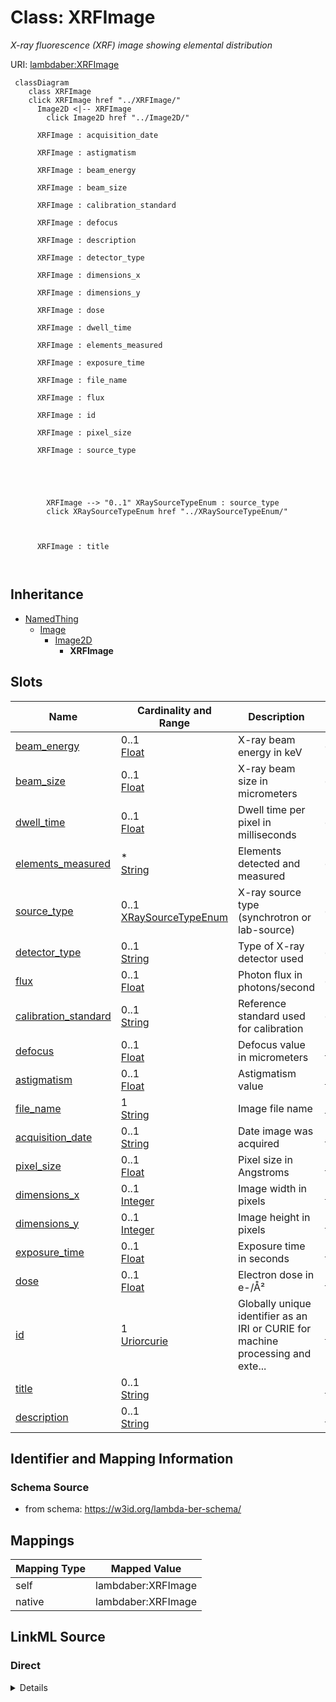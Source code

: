 

# Class: XRFImage 


_X-ray fluorescence (XRF) image showing elemental distribution_





URI: [lambdaber:XRFImage](https://w3id.org/lambda-ber-schema/XRFImage)





```mermaid
 classDiagram
    class XRFImage
    click XRFImage href "../XRFImage/"
      Image2D <|-- XRFImage
        click Image2D href "../Image2D/"
      
      XRFImage : acquisition_date
        
      XRFImage : astigmatism
        
      XRFImage : beam_energy
        
      XRFImage : beam_size
        
      XRFImage : calibration_standard
        
      XRFImage : defocus
        
      XRFImage : description
        
      XRFImage : detector_type
        
      XRFImage : dimensions_x
        
      XRFImage : dimensions_y
        
      XRFImage : dose
        
      XRFImage : dwell_time
        
      XRFImage : elements_measured
        
      XRFImage : exposure_time
        
      XRFImage : file_name
        
      XRFImage : flux
        
      XRFImage : id
        
      XRFImage : pixel_size
        
      XRFImage : source_type
        
          
    
        
        
        XRFImage --> "0..1" XRaySourceTypeEnum : source_type
        click XRaySourceTypeEnum href "../XRaySourceTypeEnum/"
    

        
      XRFImage : title
        
      
```





## Inheritance
* [NamedThing](NamedThing.md)
    * [Image](Image.md)
        * [Image2D](Image2D.md)
            * **XRFImage**



## Slots

| Name | Cardinality and Range | Description | Inheritance |
| ---  | --- | --- | --- |
| [beam_energy](beam_energy.md) | 0..1 <br/> [Float](Float.md) | X-ray beam energy in keV | direct |
| [beam_size](beam_size.md) | 0..1 <br/> [Float](Float.md) | X-ray beam size in micrometers | direct |
| [dwell_time](dwell_time.md) | 0..1 <br/> [Float](Float.md) | Dwell time per pixel in milliseconds | direct |
| [elements_measured](elements_measured.md) | * <br/> [String](String.md) | Elements detected and measured | direct |
| [source_type](source_type.md) | 0..1 <br/> [XRaySourceTypeEnum](XRaySourceTypeEnum.md) | X-ray source type (synchrotron or lab-source) | direct |
| [detector_type](detector_type.md) | 0..1 <br/> [String](String.md) | Type of X-ray detector used | direct |
| [flux](flux.md) | 0..1 <br/> [Float](Float.md) | Photon flux in photons/second | direct |
| [calibration_standard](calibration_standard.md) | 0..1 <br/> [String](String.md) | Reference standard used for calibration | direct |
| [defocus](defocus.md) | 0..1 <br/> [Float](Float.md) | Defocus value in micrometers | [Image2D](Image2D.md) |
| [astigmatism](astigmatism.md) | 0..1 <br/> [Float](Float.md) | Astigmatism value | [Image2D](Image2D.md) |
| [file_name](file_name.md) | 1 <br/> [String](String.md) | Image file name | [Image](Image.md) |
| [acquisition_date](acquisition_date.md) | 0..1 <br/> [String](String.md) | Date image was acquired | [Image](Image.md) |
| [pixel_size](pixel_size.md) | 0..1 <br/> [Float](Float.md) | Pixel size in Angstroms | [Image](Image.md) |
| [dimensions_x](dimensions_x.md) | 0..1 <br/> [Integer](Integer.md) | Image width in pixels | [Image](Image.md) |
| [dimensions_y](dimensions_y.md) | 0..1 <br/> [Integer](Integer.md) | Image height in pixels | [Image](Image.md) |
| [exposure_time](exposure_time.md) | 0..1 <br/> [Float](Float.md) | Exposure time in seconds | [Image](Image.md) |
| [dose](dose.md) | 0..1 <br/> [Float](Float.md) | Electron dose in e-/Å² | [Image](Image.md) |
| [id](id.md) | 1 <br/> [Uriorcurie](Uriorcurie.md) | Globally unique identifier as an IRI or CURIE for machine processing and exte... | [NamedThing](NamedThing.md) |
| [title](title.md) | 0..1 <br/> [String](String.md) |  | [NamedThing](NamedThing.md) |
| [description](description.md) | 0..1 <br/> [String](String.md) |  | [NamedThing](NamedThing.md) |










## Identifier and Mapping Information






### Schema Source


* from schema: https://w3id.org/lambda-ber-schema/




## Mappings

| Mapping Type | Mapped Value |
| ---  | ---  |
| self | lambdaber:XRFImage |
| native | lambdaber:XRFImage |






## LinkML Source

<!-- TODO: investigate https://stackoverflow.com/questions/37606292/how-to-create-tabbed-code-blocks-in-mkdocs-or-sphinx -->

### Direct

<details>
```yaml
name: XRFImage
description: X-ray fluorescence (XRF) image showing elemental distribution
from_schema: https://w3id.org/lambda-ber-schema/
is_a: Image2D
attributes:
  beam_energy:
    name: beam_energy
    description: X-ray beam energy in keV
    from_schema: https://w3id.org/lambda-ber-schema/
    rank: 1000
    domain_of:
    - XRFImage
    - ExperimentalConditions
    range: float
  beam_size:
    name: beam_size
    description: X-ray beam size in micrometers
    from_schema: https://w3id.org/lambda-ber-schema/
    rank: 1000
    domain_of:
    - XRFImage
    range: float
  dwell_time:
    name: dwell_time
    description: Dwell time per pixel in milliseconds
    from_schema: https://w3id.org/lambda-ber-schema/
    rank: 1000
    domain_of:
    - XRFImage
    range: float
  elements_measured:
    name: elements_measured
    description: Elements detected and measured
    from_schema: https://w3id.org/lambda-ber-schema/
    rank: 1000
    domain_of:
    - XRFImage
    range: string
    multivalued: true
  source_type:
    name: source_type
    description: X-ray source type (synchrotron or lab-source)
    from_schema: https://w3id.org/lambda-ber-schema/
    domain_of:
    - XRayInstrument
    - XRFImage
    range: XRaySourceTypeEnum
  detector_type:
    name: detector_type
    description: Type of X-ray detector used
    from_schema: https://w3id.org/lambda-ber-schema/
    domain_of:
    - CryoEMInstrument
    - XRFImage
    range: string
  flux:
    name: flux
    description: Photon flux in photons/second
    from_schema: https://w3id.org/lambda-ber-schema/
    rank: 1000
    domain_of:
    - XRFImage
    range: float
  calibration_standard:
    name: calibration_standard
    description: Reference standard used for calibration
    from_schema: https://w3id.org/lambda-ber-schema/
    rank: 1000
    domain_of:
    - XRFImage
    range: string

```
</details>

### Induced

<details>
```yaml
name: XRFImage
description: X-ray fluorescence (XRF) image showing elemental distribution
from_schema: https://w3id.org/lambda-ber-schema/
is_a: Image2D
attributes:
  beam_energy:
    name: beam_energy
    description: X-ray beam energy in keV
    from_schema: https://w3id.org/lambda-ber-schema/
    rank: 1000
    alias: beam_energy
    owner: XRFImage
    domain_of:
    - XRFImage
    - ExperimentalConditions
    range: float
  beam_size:
    name: beam_size
    description: X-ray beam size in micrometers
    from_schema: https://w3id.org/lambda-ber-schema/
    rank: 1000
    alias: beam_size
    owner: XRFImage
    domain_of:
    - XRFImage
    range: float
  dwell_time:
    name: dwell_time
    description: Dwell time per pixel in milliseconds
    from_schema: https://w3id.org/lambda-ber-schema/
    rank: 1000
    alias: dwell_time
    owner: XRFImage
    domain_of:
    - XRFImage
    range: float
  elements_measured:
    name: elements_measured
    description: Elements detected and measured
    from_schema: https://w3id.org/lambda-ber-schema/
    rank: 1000
    alias: elements_measured
    owner: XRFImage
    domain_of:
    - XRFImage
    range: string
    multivalued: true
  source_type:
    name: source_type
    description: X-ray source type (synchrotron or lab-source)
    from_schema: https://w3id.org/lambda-ber-schema/
    alias: source_type
    owner: XRFImage
    domain_of:
    - XRayInstrument
    - XRFImage
    range: XRaySourceTypeEnum
  detector_type:
    name: detector_type
    description: Type of X-ray detector used
    from_schema: https://w3id.org/lambda-ber-schema/
    alias: detector_type
    owner: XRFImage
    domain_of:
    - CryoEMInstrument
    - XRFImage
    range: string
  flux:
    name: flux
    description: Photon flux in photons/second
    from_schema: https://w3id.org/lambda-ber-schema/
    rank: 1000
    alias: flux
    owner: XRFImage
    domain_of:
    - XRFImage
    range: float
  calibration_standard:
    name: calibration_standard
    description: Reference standard used for calibration
    from_schema: https://w3id.org/lambda-ber-schema/
    rank: 1000
    alias: calibration_standard
    owner: XRFImage
    domain_of:
    - XRFImage
    range: string
  defocus:
    name: defocus
    description: Defocus value in micrometers
    from_schema: https://w3id.org/lambda-ber-schema/
    rank: 1000
    alias: defocus
    owner: XRFImage
    domain_of:
    - Image2D
    range: float
  astigmatism:
    name: astigmatism
    description: Astigmatism value
    from_schema: https://w3id.org/lambda-ber-schema/
    rank: 1000
    alias: astigmatism
    owner: XRFImage
    domain_of:
    - Image2D
    range: float
  file_name:
    name: file_name
    description: Image file name
    from_schema: https://w3id.org/lambda-ber-schema/
    alias: file_name
    owner: XRFImage
    domain_of:
    - DataFile
    - Image
    range: string
    required: true
  acquisition_date:
    name: acquisition_date
    description: Date image was acquired
    from_schema: https://w3id.org/lambda-ber-schema/
    rank: 1000
    alias: acquisition_date
    owner: XRFImage
    domain_of:
    - Image
    range: string
  pixel_size:
    name: pixel_size
    description: Pixel size in Angstroms
    from_schema: https://w3id.org/lambda-ber-schema/
    rank: 1000
    alias: pixel_size
    owner: XRFImage
    domain_of:
    - Image
    range: float
  dimensions_x:
    name: dimensions_x
    description: Image width in pixels
    from_schema: https://w3id.org/lambda-ber-schema/
    rank: 1000
    alias: dimensions_x
    owner: XRFImage
    domain_of:
    - Image
    range: integer
  dimensions_y:
    name: dimensions_y
    description: Image height in pixels
    from_schema: https://w3id.org/lambda-ber-schema/
    rank: 1000
    alias: dimensions_y
    owner: XRFImage
    domain_of:
    - Image
    range: integer
  exposure_time:
    name: exposure_time
    description: Exposure time in seconds
    from_schema: https://w3id.org/lambda-ber-schema/
    rank: 1000
    alias: exposure_time
    owner: XRFImage
    domain_of:
    - Image
    - ExperimentalConditions
    range: float
  dose:
    name: dose
    description: Electron dose in e-/Å²
    from_schema: https://w3id.org/lambda-ber-schema/
    rank: 1000
    alias: dose
    owner: XRFImage
    domain_of:
    - Image
    range: float
  id:
    name: id
    description: Globally unique identifier as an IRI or CURIE for machine processing
      and external references. Used for linking data across systems and semantic web
      integration.
    from_schema: https://w3id.org/lambda-ber-schema/
    rank: 1000
    identifier: true
    alias: id
    owner: XRFImage
    domain_of:
    - NamedThing
    range: uriorcurie
    required: true
  title:
    name: title
    from_schema: https://w3id.org/lambda-ber-schema/
    rank: 1000
    slot_uri: dcterms:title
    alias: title
    owner: XRFImage
    domain_of:
    - NamedThing
    range: string
  description:
    name: description
    from_schema: https://w3id.org/lambda-ber-schema/
    rank: 1000
    alias: description
    owner: XRFImage
    domain_of:
    - NamedThing
    - AttributeGroup
    range: string

```
</details>